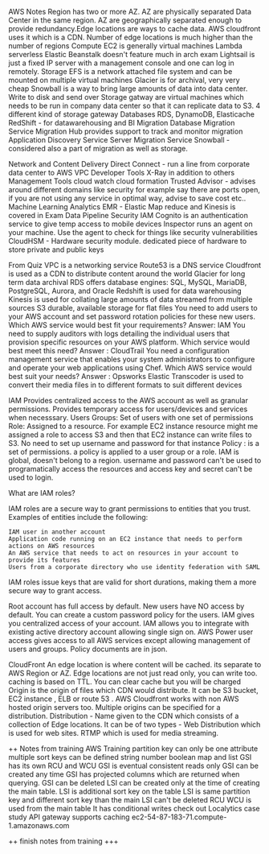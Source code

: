 AWS Notes
Region has two or more AZ. AZ are physically separated Data Center in the same region. AZ are geographically separated enough to provide redundancy.Edge locations are ways to cache data. AWS cloudfront uses it which is a CDN. Number of edge locations is much higher than the number of regions
Compute
EC2 is generally virtual machines
Lambda serverless
Elastic Beanstalk doesn't feature much in arch exam
Lightsail is just a fixed IP server with a management console and one can log in remotely.
Storage
EFS is a network attached file system and can be mounted on multiple virtual machines
Glacier is for archival, very very cheap
Snowball is a way to bring large amounts of data into data center. Write to disk and send over
Storage gatway are virtual machines which needs to be run in company data center so that it can replicate data to S3. 4 different kind of storage gateway
Databases
RDS, DynamoDB, Elasticache
RedShift - for datawarehousing and BI
Migration
Database Migration Service 
Migration Hub provides support to track and monitor migration
Application Discovery Service
Server Migration Service
Snowball - considered also a part of migration as well as storage.

Network and Content Delivery
Direct Connect - run a line from corporate data center to AWS VPC
Developer Tools
X-Ray in addition to others
Management Tools
cloud watch
cloud formation
Trusted Advisor - advises around different domains like security for example say there are ports open, if you are not using any service in optimal way, advise to save cost etc..
Machine Learning
Analytics
EMR - Elastic Map reduce 
and Kinesis is covered in Exam
Data Pipeline
Security
IAM
Cognito is an authentication service to give temp access to mobile devices
Inspector runs an agent on your machine. Use the agent to check for things like security vulnerabilities
CloudHSM - Hardware security module. dedicated piece of hardware to store private and public keys

From Quiz
VPC is a networking service
Route53 is a DNS service
Cloudfront is used as a CDN to distribute content around the world
Glacier for long term data archival
RDS offers database engines: SQL, MySQL, MariaDB, PostgreSQL, Aurora, and Oracle
Redshift is used for data warehousing
Kinesis is used for collating large amounts of data streamed from multiple sources
S3 durable, available storage for flat files
You need to add users to your AWS account and set password rotation policies for these new users. Which AWS service would best fit your requirements?
Answer: IAM
You need to supply auditors with logs detailing the individual users that provision specific resources on your AWS platform. Which service would best meet this need?
Answer : CloudTrail
You need a configuration management service that enables your system administrators to configure and operate your web applications using Chef. Which AWS service would best suit your needs?
Answer : Opsworks
Elastic Transcoder is used to convert their media files in to different formats to suit different devices

IAM
Provides centralized access to the AWS account as well as granular permissions. Provides temporary access for users/devices and services when necesssary.
Users
Groups: Set of users with one set of permissions
Role: Assigned to a resource. For example EC2 instance resource might me assigned a role to access S3 and then that EC2 instance can write files to S3. No need to set up username and password for that instance
Policy : is a set of permissions. a policy is applied to a user group or a role.
IAM is global, doesn't belong to a region.
username and password can't be used to programatically access the resources and access key and secret can't be used to login.

What are IAM roles?

IAM roles are a secure way to grant permissions to entities that you trust. Examples of entities include the following:

    IAM user in another account
    Application code running on an EC2 instance that needs to perform actions on AWS resources
    An AWS service that needs to act on resources in your account to provide its features
    Users from a corporate directory who use identity federation with SAML

IAM roles issue keys that are valid for short durations, making them a more secure way to grant access.

Root account has full access by default. New users have NO access by default.
You can create a custom password policy for the users.
IAM gives you centralized access of your account.
IAM allows you to integrate with existing active directory account allowing single sign on.
AWS Power user access gives access to all AWS services except allowing management of users and groups.
Policy documents are in json.


CloudFront
An edge location is where content will be cached. its separate to AWS Region or AZ. Edge locations are not just read only, you can write too. caching is based on TTL. You can clear cache but you will be charged
Origin is the origin of files which CDN would distribute. It can be S3 bucket, EC2 instance , ELB or route 53 . AWS Cloudfront works with non AWS hosted origin servers too. Multiple origins can be specified for a distribution.
Distribution - Name given to the CDN which consists of a collection of Edge locations. It can be of two types - Web Distribution which is used for web sites. RTMP which is used for media streaming.


++ Notes from training
AWS Training
partition key can only be one attribute
multiple sort keys can be defined 
string number boolean map and list
GSI has its own RCU and WCU
GSI is eventual consistent reads only
GSI can be created any time
GSI has projected columns which are returned when querying.
GSI can be deleted
LSI can be created only at the time of creating the main table.
LSI is additional sort key on the table
LSI is same partition key and different sort key than the main
LSI can't be deleted
RCU WCU is used from the main table
It has conditional writes
check out Localytics case study
API gateway supports caching
ec2-54-87-183-71.compute-1.amazonaws.com

++ finish notes from training +++






